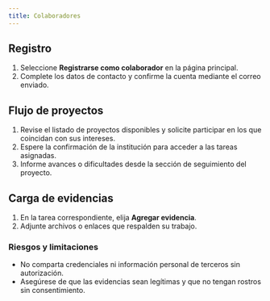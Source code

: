 ```yaml
---
title: Colaboradores
---
```


## Registro

1. Seleccione **Registrarse como colaborador** en la página principal.
2. Complete los datos de contacto y confirme la cuenta mediante el correo enviado.

## Flujo de proyectos
1. Revise el listado de proyectos disponibles y solicite participar en los que coincidan con sus intereses.
2. Espere la confirmación de la institución para acceder a las tareas asignadas.
3. Informe avances o dificultades desde la sección de seguimiento del proyecto.

## Carga de evidencias

1. En la tarea correspondiente, elija **Agregar evidencia**.
2. Adjunte archivos o enlaces que respalden su trabajo.

### Riesgos y limitaciones
- No comparta credenciales ni información personal de terceros sin autorización.
- Asegúrese de que las evidencias sean legítimas y que no tengan rostros sin consentimiento.